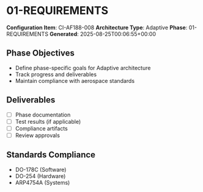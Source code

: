 # 01-REQUIREMENTS

**Configuration Item**: CI-AF188-008
**Architecture Type**: Adaptive
**Phase**: 01-REQUIREMENTS
**Generated**: 2025-08-25T00:06:55+00:00

## Phase Objectives
- Define phase-specific goals for Adaptive architecture
- Track progress and deliverables
- Maintain compliance with aerospace standards

## Deliverables
- [ ] Phase documentation
- [ ] Test results (if applicable)
- [ ] Compliance artifacts
- [ ] Review approvals

## Standards Compliance
- DO-178C (Software)
- DO-254 (Hardware)
- ARP4754A (Systems)
